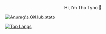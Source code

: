 <div align="center">Hi, I'm Tho Tyno 👋</div>


[![Anurag's GitHub stats](https://github-readme-stats.vercel.app/api?username=thotyno)](https://github.com/anuraghazra/github-readme-stats)

[![Top Langs](https://github-readme-stats.vercel.app/api/top-langs/?username=thotyno&layout=compact)](https://github.com/anuraghazra/github-readme-stats)
